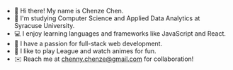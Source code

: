 * :wave: Hi there! My name is Chenze Chen. <br>
* :school: I'm studying Computer Science and Applied Data Analytics at Syracuse University. <br>
* :computer: I enjoy learning languages and frameworks like JavaScript and React. <br>
* :yellow_heart: I have a passion for full-stack web development. <br>
* :dizzy: I like to play League and watch animes for fun. <br>
* :envelope: Reach me at chenny.chenze@gmail.com for collaboration!
